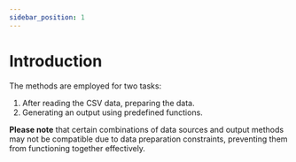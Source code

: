 ```yaml
---
sidebar_position: 1
---
```


# Introduction

The methods are employed for two tasks:

1. After reading the CSV data, preparing the data.
2. Generating an output using predefined functions.

**Please note** that certain combinations of data sources and output methods may not be compatible due to data preparation constraints, preventing them from functioning together effectively.
